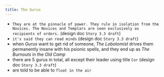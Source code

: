 ```yaml
---
title: The Gurus
---
```


- `They are at the pinnacle of power. They rule in isolation from the Novices. The Novices and Templars are seen exclusively as recipients of orders.` (design doc `Story 3.3 draft`)
- `it's said they can read minds` (design doc `Story 3.3 draft`)
- when _Gurus_ want to get rid of someone, _The Lobotomist_ drives them permanently insane with his psionic spells, and they end up as _The Burnouts_ in the _Old Camp_
- there are 5 gurus in total, all except their leader using title `Cor` (design doc `Story 3.3 draft`)
- are told to be able to `float in the air`
